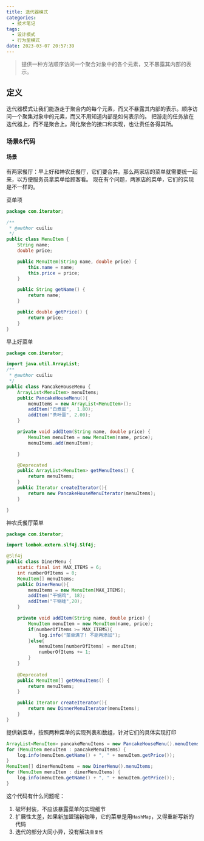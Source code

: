 ```yaml
---
title: 迭代器模式
categories:
  - 技术笔记
tags:
  - 设计模式
  - 行为型模式
date: 2023-03-07 20:57:39
---
```

  

<!-- more -->

>提供一种方法顺序访问一个聚合对象中的各个元素，又不暴露其内部的表示。


## 定义

迭代器模式让我们能游走于聚合内的每个元素，而又不暴露其内部的表示。顺序访问一个聚集对象中的元素，而又不用知道内部是如何表示的。
把游走的任务放在迭代器上，而不是聚合上。简化聚合的接口和实现，也让责任各得其所。

### 场景&代码
#### 场景
有两家餐厅：早上好和神农氏餐厅，它们要合并。那么两家店的菜单就需要统一起来，以方便服务员拿菜单给顾客看。
现在有个问题，两家店的菜单，它们的实现是不一样的。

菜单项
```java
package com.iterator;

/**
 * @author cuiliu
 */
public class MenuItem {
    String name;
    double price;

    public MenuItem(String name, double price) {
        this.name = name;
        this.price = price;
    }

    public String getName() {
        return name;
    }

    public double getPrice() {
        return price;
    }
}
```

早上好菜单

```java
package com.iterator;

import java.util.ArrayList;
/**
 * @author cuiliu
 */
public class PancakeHouseMenu {
    ArrayList<MenuItem> menuItems;
    public PancakeHouseMenu(){
        menuItems = new ArrayList<MenuItem>();
        addItem("白煮蛋",  1.80);
        addItem("茶叶蛋", 2.00);
    }

    private void addItem(String name, double price) {
        MenuItem menuItem = new MenuItem(name, price);
        menuItems.add(menuItem);

    }

    @Deprecated
    public ArrayList<MenuItem> getMenuItems() {
        return menuItems;
    }
    public Iterator createIterator(){
        return new PancakeHouseMenuIterator(menuItems);
    }

}
```

神农氏餐厅菜单

```java
package com.iterator;

import lombok.extern.slf4j.Slf4j;

@Slf4j
public class DinerMenu {
    static final int MAX_ITEMS = 6;
    int numberOfItems = 0;
    MenuItem[] menuItems;
    public DinerMenu(){
        menuItems = new MenuItem[MAX_ITEMS];
        addItem("干锅鸡", 18);
        addItem("干锅蛙",20);
    }

    private void addItem(String name, double price) {
        MenuItem menuItem = new MenuItem(name, price);
        if(numberOfItems >= MAX_ITEMS){
            log.info("菜单满了! 不能再添加");
        }else{
            menuItems[numberOfItems] = menuItem;
            numberOfItems += 1;
        }
    }
    
    @Deprecated
    public MenuItem[] getMenuItems() {
        return menuItems;
    }

    public Iterator createIterator(){
        return new DinnerMenuIterator(menuItems);
    }
}
```

提供新菜单，按照两种菜单的实现列表和数组，针对它们的具体实现打印

```java
ArrayList<MenuItem> pancakeMenuItems = new PancakeHouseMenu().menuItems;
for (MenuItem menuItem : pancakeMenuItems) {
    log.info(menuItem.getName() + ", " + menuItem.getPrice());
}
MenuItem[] dinerMenuItems = new DinerMenu().menuItems;
for (MenuItem menuItem : dinerMenuItems) {
    log.info(menuItem.getName() + ", " + menuItem.getPrice());
}
```

这个代码有什么问题呢：
1. 破坏封装，不应该暴露菜单的实现细节
2. 扩展性太差，如果新加盟瑞新咖啡，它的菜单是用`HashMap`，又得重新写新的代码
3. 迭代的部分大同小异，没有解决`重复性`

